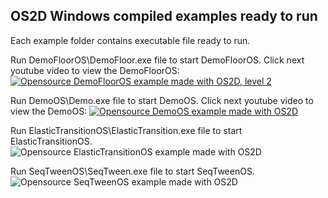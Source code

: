 ## OS2D Windows compiled examples ready to run

Each example folder contains executable file ready to run.

Run DemoFloorOS\DemoFloor.exe file to start DemoFloorOS. Click next youtube video to view the DemoFloorOS:
[![Opensource DemoFloorOS example made with OS2D, level 2](http://unitpoint.ru/os2d-examples/DemoFloor.jpg)](http://www.youtube.com/watch?v=rJRRq-x2uBI)

Run DemoOS\Demo.exe file to start DemoOS. Click next youtube video to view the DemoOS:
[![Opensource DemoOS example made with OS2D](http://unitpoint.ru/os2d-examples/Demo.jpg)](http://www.youtube.com/watch?v=w8IdHx2uq0c)

Run ElasticTransitionOS\ElasticTransition.exe file to start ElasticTransitionOS.
![Opensource ElasticTransitionOS example made with OS2D](http://unitpoint.ru/os2d-examples/ElasticTransitionOS.jpg)

Run SeqTweenOS\SeqTween.exe file to start SeqTweenOS.
![Opensource SeqTweenOS example made with OS2D](http://unitpoint.ru/os2d-examples/SeqTweenOS.jpg)
